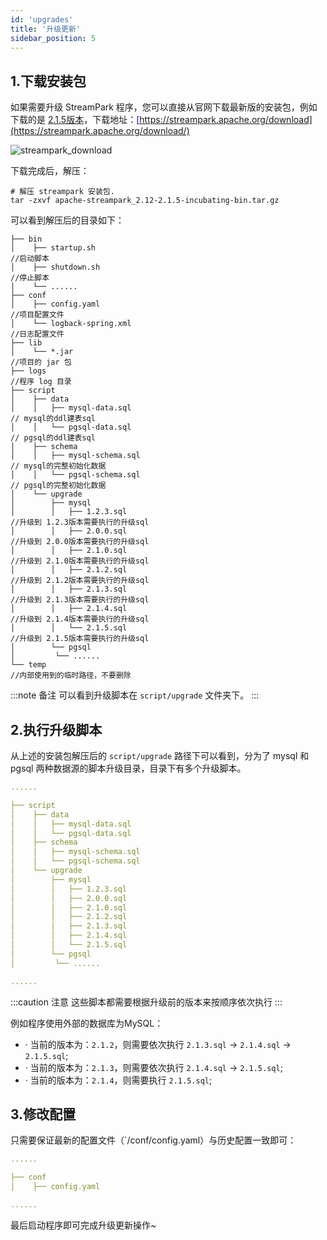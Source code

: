 ```yaml
---
id: 'upgrades'  
title: '升级更新'  
sidebar_position: 5
---
```

## 1.下载安装包
如果需要升级 StreamPark 程序，您可以直接从官网下载最新版的安装包，例如下载的是 <u><font color='blue'>[2.1.5版本](https://www.apache.org/dyn/closer.lua/incubator/streampark/2.1.5/apache-streampark_2.12-2.1.5-incubating-bin.tar.gz?action=download)</font></u>，下载地址：<u><font color='blue'>[https://streampark.apache.org/download](https://streampark.apache.org/download/)</font></u>

![streampark_download](/doc/image/quick-start/streampark_download.png)

下载完成后，解压：
```shell
# 解压 streampark 安装包.
tar -zxvf apache-streampark_2.12-2.1.5-incubating-bin.tar.gz
```
可以看到解压后的目录如下：
```textmate
├── bin
│    ├── startup.sh 							                        //启动脚本
│    ├── shutdown.sh 						                            //停止脚本
│    └── ......
├── conf
│    ├── config.yaml 						                            //项目配置文件
│    └── logback-spring.xml 				                            //日志配置文件
├── lib
│    └── *.jar 								                            //项目的 jar 包
├── logs 									                            //程序 log 目录
├── script
│    ├── data
│    │   ├── mysql-data.sql 					                        // mysql的ddl建表sql
│    │   └── pgsql-data.sql 					                        // pgsql的ddl建表sql
│    ├── schema
│    │   ├── mysql-schema.sql 				                            // mysql的完整初始化数据
│    │   └── pgsql-schema.sql 				                            // pgsql的完整初始化数据
│    └── upgrade
│        ├── mysql
│        │   ├── 1.2.3.sql 					                            //升级到 1.2.3版本需要执行的升级sql    
│        │   ├── 2.0.0.sql 					                            //升级到 2.0.0版本需要执行的升级sql 
│        │   ├── 2.1.0.sql                                              //升级到 2.1.0版本需要执行的升级sql 
│        │   ├── 2.1.2.sql                                              //升级到 2.1.2版本需要执行的升级sql
│        │   ├── 2.1.3.sql                                              //升级到 2.1.3版本需要执行的升级sql
│        │   ├── 2.1.4.sql                                              //升级到 2.1.4版本需要执行的升级sql
│        │   └── 2.1.5.sql                                              //升级到 2.1.5版本需要执行的升级sql
│        └── pgsql
│         └── ......
└── temp 									                            //内部使用到的临时路径，不要删除
```
:::note 备注
可以看到升级脚本在 `script/upgrade` 文件夹下。
:::

## 2.执行升级脚本
从上述的安装包解压后的 `script/upgrade` 路径下可以看到，分为了 mysql 和 pgsql 两种数据源的脚本升级目录，目录下有多个升级脚本。
```yaml
......

├── script
│    ├── data
│    │   ├── mysql-data.sql 					                        // mysql的ddl建表sql
│    │   └── pgsql-data.sql 					                        // pgsql的ddl建表sql
│    ├── schema
│    │   ├── mysql-schema.sql 				                            // mysql的完整初始化数据
│    │   └── pgsql-schema.sql 				                            // pgsql的完整初始化数据
│    └── upgrade
│        ├── mysql
│        │   ├── 1.2.3.sql 					                            //升级到 1.2.3版本需要执行的升级sql    
│        │   ├── 2.0.0.sql 					                            //升级到 2.0.0版本需要执行的升级sql 
│        │   ├── 2.1.0.sql                                              //升级到 2.1.0版本需要执行的升级sql 
│        │   ├── 2.1.2.sql                                              //升级到 2.1.2版本需要执行的升级sql
│        │   ├── 2.1.3.sql                                              //升级到 2.1.3版本需要执行的升级sql
│        │   ├── 2.1.4.sql                                              //升级到 2.1.4版本需要执行的升级sql
│        │   └── 2.1.5.sql                                              //升级到 2.1.5版本需要执行的升级sql
│        └── pgsql
│         └── ......

......
```
:::caution 注意
这些脚本都需要根据升级前的版本来按顺序依次执行
:::

例如程序使用外部的数据库为MySQL：
-  · 当前的版本为：`2.1.2`，则需要依次执行 `2.1.3.sql` → `2.1.4.sql` → `2.1.5.sql`;
-  · 当前的版本为：`2.1.3`，则需要依次执行 `2.1.4.sql` → `2.1.5.sql`;
-  · 当前的版本为：`2.1.4`，则需要执行 `2.1.5.sql`;

## 3.修改配置
只需要保证最新的配置文件（`/conf/config.yaml）与历史配置一致即可：
```yaml
......

├── conf
│    ├── config.yaml 						                            //项目配置文件

......
```

最后启动程序即可完成升级更新操作~